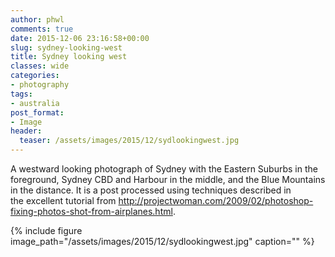 ```yaml
---
author: phwl
comments: true
date: 2015-12-06 23:16:58+00:00
slug: sydney-looking-west
title: Sydney looking west
classes: wide
categories:
- photography
tags:
- australia
post_format:
- Image
header:
  teaser: /assets/images/2015/12/sydlookingwest.jpg
---
```


A westward looking photograph of Sydney with the Eastern Suburbs in the foreground, Sydney CBD and Harbour in the middle, and the Blue Mountains in the distance. It is a post processed using techniques described in the excellent tutorial from http://projectwoman.com/2009/02/photoshop-fixing-photos-shot-from-airplanes.html.

{% include figure image_path="/assets/images/2015/12/sydlookingwest.jpg" caption="" %}
